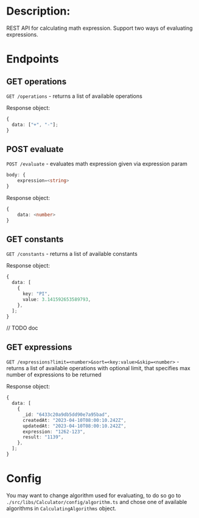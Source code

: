 # Description:

REST API for calculating math expression. Support two ways of evaluating expressions.

# Endpoints

## GET operations

`GET /operations` - returns a list of available operations

Response object:

```ts
{
  data: ["+", "-"];
}
```

## POST evaluate

`POST /evaluate` - evaluates math expression given via expression param

```ts
body: {
    expression=<string>
}
```

Response object:

```ts
{
    data: <number>
}
```

## GET constants

`GET /constants` - returns a list of available constants

Response object:

```ts
{
  data: [
    {
      key: "PI",
      value: 3.141592653589793,
    },
  ];
}
```

// TODO doc
## GET expressions

`GET /expressions?limit=<number>&sort=<key:value>&skip=<number>` - returns a list of available operations with optional limit,
that specifies max number of expressions to be returned

Response object:

```ts
{
  data: [
    {
      _id: "6433c20a9db5dd90e7a95bad",
      createdAt: "2023-04-10T08:00:10.242Z",
      updatedAt: "2023-04-10T08:00:10.242Z",
      expression: "1262-123",
      result: "1139",
    },
  ];
}
```

# Config

You may want to change algorithm used for evaluating, to do so go to `./src/libs/Calculator/config/algorithm.ts` and chose one of available algorithms in `CalculatingAlgorithms` object.
